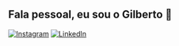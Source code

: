 ## Fala pessoal, eu sou o Gilberto 👋
[![Instagram](https://img.shields.io/badge/Instagram-E4405F?style=for-the-badge&logo=instagram&logoColor=white)](https://www.instagram.com/giba.duarte/)
[![LinkedIn]([https://img.shields.io/badge/LinkedIn-0077B5?style=for-the-badge&logo=linkedin&logoColor=white)]([https://www.instagram.com/giba.duarte/](https://www.linkedin.com/in/gilberto-duarte-dos-santos-filho-56952b18a/))

<!--
**GilbertoDDSF/GilbertoDDSF** is a ✨ _special_ ✨ repository because its `README.md` (this file) appears on your GitHub profile.

Here are some ideas to get you started:

- 🔭 I’m currently working on ...
- 🌱 I’m currently learning ...
- 👯 I’m looking to collaborate on ...
- 🤔 I’m looking for help with ...
- 💬 Ask me about ...
- 📫 How to reach me: ...
- 😄 Pronouns: ...
- ⚡ Fun fact: ...
-->
